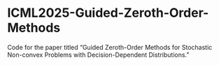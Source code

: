 # ICML2025-Guided-Zeroth-Order-Methods
Code for the paper titled “Guided Zeroth-Order Methods for Stochastic Non-convex Problems with Decision-Dependent Distributions.”
